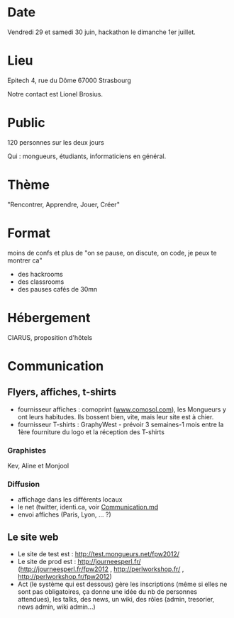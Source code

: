 # Date

Vendredi 29 et samedi 30 juin, hackathon le dimanche 1er juillet.

# Lieu

Epitech
4, rue du Dôme
67000 Strasbourg

Notre contact est Lionel Brosius.

# Public

120 personnes sur les deux jours

Qui :  mongueurs, étudiants, informaticiens en général.

# Thème

"Rencontrer, Apprendre, Jouer, Créer"

# Format

moins de confs et plus de "on se pause, on discute, on code, je peux te montrer ca" 
- des hackrooms 
- des classrooms 
- des pauses cafés de 30mn 

# Hébergement

CIARUS, proposition d'hôtels

# Communication


## Flyers, affiches, t-shirts

 * fournisseur affiches : comoprint (www.comosol.com), les Mongueurs y ont leurs habitudes. Ils bossent bien, vite, mais leur site est à chier.
 * fournisseur T-shirts : GraphyWest - prévoir 3 semaines-1 mois entre la 1ère fourniture du logo et la réception des T-shirts


### Graphistes

Kev, Aline et Monjool

### Diffusion

 * affichage dans les différents locaux
 * le net (twitter, identi.ca, voir [Communication.md](Communication.md)
 * envoi affiches (Paris, Lyon, ... ?) 


## Le site web

 * Le site de test est : http://test.mongueurs.net/fpw2012/
 * Le site de prod est : http://journeesperl.fr/ (http://journeesperl.fr/fpw2012 , http://perlworkshop.fr/ , http://perlworkshop.fr/fpw2012)
 * Act (le système qui est dessous) gère les inscriptions (même si elles ne sont pas obligatoires, ça donne une idée du nb de personnes attendues), les talks, des news, un wiki, des rôles (admin, tresorier, news admin, wiki admin...)
